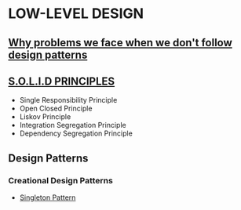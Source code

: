 # LOW-LEVEL DESIGN 

## [Why problems we face when we don't follow design patterns](https://medium.com/@ObitoUchia/problems-we-face-if-dont-follow-design-patterns-ed2b40e42af5)

## [S.O.L.I.D PRINCIPLES ](https://medium.com/@ObitoUchia/s-o-l-i-d-principles-c91f710d504a)
- Single Responsibility Principle
- Open Closed Principle 
- Liskov Principle
- Integration Segregation Principle
- Dependency Segregation Principle

## Design Patterns
  ### Creational Design Patterns
  - [Singleton Pattern]()
    

